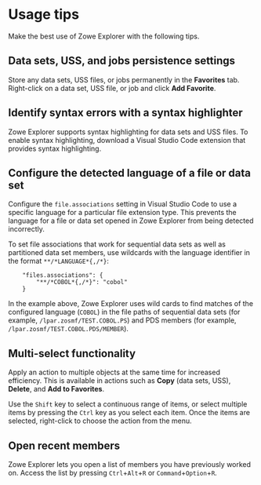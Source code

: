 # Usage tips

Make the best use of Zowe Explorer with the following tips.

## Data sets, USS, and jobs persistence settings

Store any data sets, USS files, or jobs permanently in the **Favorites** tab. Right-click on a data set, USS file, or job and click **Add Favorite**.

## Identify syntax errors with a syntax highlighter

Zowe Explorer supports syntax highlighting for data sets and USS files. To enable syntax highlighting, download a Visual Studio Code extension that provides syntax highlighting.

## Configure the detected language of a file or data set

Configure the `file.associations` setting in Visual Studio Code to use a specific language for a particular file extension type. This prevents the language for a file or data set opened in Zowe Explorer from being detected incorrectly.

 To set file associations that work for sequential data sets as well as partitioned data set members, use wildcards with the language identifier in the format `**/*LANGUAGE*{,/*}`:

```
    "files.associations": {
        "**/*COBOL*{,/*}": "cobol"
    }
```

In the example above, Zowe Explorer uses wild cards to find matches of the configured language (`COBOL`) in the file paths of sequential data sets (for example, `/lpar.zosmf/TEST.COBOL.PS`) and PDS members (for example, `/lpar.zosmf/TEST.COBOL.PDS/MEMBER`).

## Multi-select functionality

Apply an action to multiple objects at the same time for increased efficiency. This is available in actions such as **Copy** (data sets, USS), **Delete**, and **Add to Favorites**.

Use the `Shift` key to select a continuous range of items, or select multiple items by pressing the `Ctrl` key as you select each item. Once the items are selected, right-click to choose the action from the menu.

## Open recent members

Zowe Explorer lets you open a list of members you have previously worked on. Access the list by pressing `Ctrl`+`Alt`+`R` or `Command`+`Option`+`R`.
